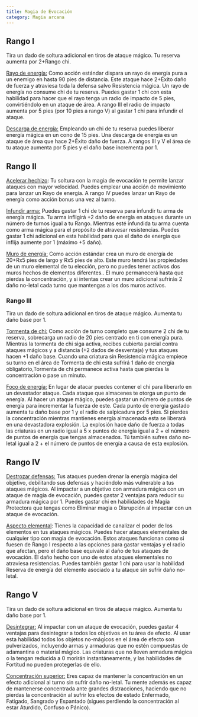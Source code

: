 ```yaml
---
title: Magia de Evocación
category: Magia arcana
---
```


## Rango I

Tira un dado de soltura adicional en tiros de ataque mágico. Tu reserva aumenta por 2+Rango chi.

<u>Rayo de energía:</u> Como acción estándar dispara un rayo de energía pura a un enemigo en hasta 90 pies de distancia. Este ataque hace 2+Éxito daño de fuerza y atraviesa toda la defensa salvo Resistencia mágica. Un rayo de energía no consume chi de tu reserva. Puedes gastar 1 chi con esta habilidad para hacer que el rayo tenga un radio de impacto de 5 pies, convirtiéndolo en un ataque de área. A rango III el radio de impacto aumenta por 5 pies (por 10 pies a rango V) al gastar 1 chi para infundir el ataque.

<u>Descarga de energía:</u> Empleando un chi de tu reserva puedes liberar energía mágica en un cono de 15 pies. Una descarga de energía es un ataque de área que hace 2+Éxito daño de fuerza. A rangos III y V el área de tu ataque aumenta por 5 pies y el daño base incrementa por 1.

## Rango II

<u>Acelerar hechizo</u>: Tu soltura con la magia de evocación te permite lanzar ataques con mayor velocidad. Puedes emplear una acción de movimiento para lanzar un Rayo de energía. A rango IV puedes lanzar un Rayo de energía como acción bonus una vez al turno.

<u>Infundir arma:</u>  Puedes gastar 1 chi de tu reserva para infundir tu arma de energía mágica. Tu arma infligirá +2 daño de energía en ataques durante un número de turnos igual a tu Rango. Mientras esté infundida tu arma cuenta como arma mágica para el propósito de atravesar resistencias. Puedes gastar 1 chi adicional en esta habilidad para que el daño de energía que inflija aumente por 1 (máximo +5 daño). 

<u>Muro de energía:</u> Como acción estándar crea un muro de energía de 20+Rx5 pies de largo y Rx5 pies de alto. Este muro tendrá las propiedades de un muro elemental de tu elección, pero no puedes tener activos dos muros hechos de elementos diferentes.. El muro permanecerá hasta que pierdas la concentración, y si intentas crear un muro adicional sufrirás 2 daño no-letal cada turno que mantengas a los dos muros activos. 

### Rango III

Tira un dado de soltura adicional en tiros de ataque mágico. Aumenta tu daño base por 1.

<u>Tormenta de chi:</u> Como acción de turno completo que consume 2 chi de tu reserva, sobrecarga un radio de 20 pies centrado en ti con energía pura. Mientras la tormenta de chi siga activa, recibes cubierta parcial contra ataques mágicos y a distancia (+2 dados de desventaja) y tus ataques hacen +1 daño base. Cuando una criatura sin Resistencia mágica empiece su turno en el área de Tormenta de chi esta sufrirá 1 daño de energía obligatorio,Tormenta de chi permanece activa hasta que pierdas la concentración o pase un minuto.

<u>Foco de energía:</u> En lugar de atacar puedes contener el chi para liberarlo en un devastador ataque. Cada ataque que almacenes te otorga un punto de energía. Al hacer un ataque mágico, puedes gastar un número de puntos de energía para incrementar la fuerza de este. Cada punto de energía gastado aumenta tu daño base por 1 y el radio de salpicadura por 5 pies. Si pierdes la concentración mientras mantienes energía almacenada esta se liberará en una devastadora explosión. La explosión hace daño de fuerza a todas las criaturas en un radio igual a 5 x puntos de energía igual a 2 + el número de puntos de energía que tengas almacenados. Tú también sufres daño no-letal igual a 2 + el número de puntos de energía a causa de esta explosión.

## Rango IV

<u>Destrozar defensas:</u> Tus ataques pueden drenar la energía mágica del objetivo, debilitando sus defensas y haciéndolo más vulnerable a tus ataques mágicos. Al impactar a un objetivo con armadura mágica con un ataque de magia de evocación, puedes gastar 2 ventajas para reducir su armadura mágica por 1. Puedes gastar chi en habilidades de Magia Protectora que tengas como Eliminar magia o Disrupción al impactar con un ataque de evocación.

<u>Aspecto elemental</u>: Tienes la capacidad de canalizar el poder de los elementos en tus ataques mágicos. Puedes hacer ataques elementales de cualquier tipo con magia de evocación. Estos ataques funcionan como si fuesen de Rango I respecto a las opciones para gastar ventajas y el radio que afectan, pero el daño base equivale al daño de tus ataques de evocación. El daño hecho con uno de estos ataques elementales no atraviesa resistencias. Puedes también gastar 1 chi para usar la habilidad Reserva de energía del elemento asociado a tu ataque sin sufrir daño no-letal.

## Rango V 

Tira un dado de soltura adicional en tiros de ataque mágico. Aumenta tu daño base por 1.

<u>Desintegrar:</u> Al impactar con un ataque de evocación, puedes gastar 4 ventajas para desintegrar a todos los objetivos en tu área de efecto. Al usar esta habilidad todos los objetos no-mágicos en el área de efecto son pulverizados, incluyendo armas y armaduras que no estén compuestas de adamantina o material mágico. Las criaturas que no lleven armadura mágica o la tengan reducida a 0 morirán instantáneamente, y las habilidades de Fortitud no pueden protegerlas de ello.

<u>Concentración superior:</u>  Eres capaz de mantener la concentración en un efecto adicional al turno sin sufrir daño no-letal. Tu mente además es capaz de mantenerse concentrada ante grandes distracciones, haciendo que no pierdas la concentración al sufrir los efectos de estado Enfermado, Fatigado, Sangrado y Espantado (sigues perdiendo la concentración al estar Aturdido, Confuso o Pánico). 


